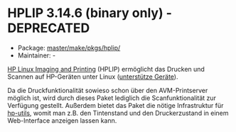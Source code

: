 # HPLIP 3.14.6 (binary only) - DEPRECATED
  - Package: [master/make/pkgs/hplip/](https://github.com/Freetz-NG/freetz-ng/tree/master/make/pkgs/hplip/)
  - Maintainer: -

[HP Linux Imaging and
Printing](http://hplipopensource.com/) (HPLIP) ermöglicht das
Drucken und Scannen auf HP-Geräten unter Linux ([unterstütze
Geräte](http://hplipopensource.com/hplip-web/supported_devices/index.html)).

Da die Druckfunktionalität sowieso schon über den AVM-Printserver
möglich ist, wird durch dieses Paket lediglich die Scanfunktionalität
zur Verfügung gestellt. Außerdem bietet das Paket die nötige
Infrastruktur für [hp-utils](hp-utils.md), womit man z.B. den
Tintenstand und den Druckerzustand in einem Web-Interface anzeigen
lassen kann.
